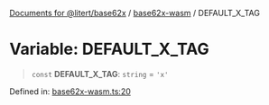 [Documents for @litert/base62x](../../index.md) / [base62x-wasm](../index.md) / DEFAULT\_X\_TAG

# Variable: DEFAULT\_X\_TAG

> `const` **DEFAULT\_X\_TAG**: `string` = `'x'`

Defined in: [base62x-wasm.ts:20](https://github.com/litert/base62x.js/blob/master/src/lib/base62x-wasm.ts#L20)
